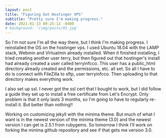 ```yaml
---
layout: post
title: "Figuring Out Hostinger VPS"
subtitle: "Pretty sure I'm making progress."
date: 2021-01-13 09:25:13 -0400
# background: '/img/posts/01.jpg'
---
```


<p>So I'm not sure I'm all the way there, but I think I'm making progress. I reinstalled the OS on the hostinger vps. I used Ubuntu 18.04 with the LAMP stack, Webmin and Virtualmin already installed. When it finished installing, I tried creating another user terry, but then figured out that hostinger's install had already created a user called terryinfcco. This user has a public_html directory already created and the permissions, etc. all set. So all I have to do is connect with FileZilla to sftp, user terryinfcco. Then uploading to that directory makes everything work. </p>
<p>I also set up ssl. I never got the ssl cert that I bought to work, but I did follow a guide they set up to install a free certificate from Let's Encrypt. Only problem is that it only lasts 3 months, so I'm going to have to regularly re-install it. But better than nothing!!</p>
<p>Working on customizing jekyll with the minima theme. But much of what I want is in the newest version of the minima theme (3.0) and the newest version I can get is 2.5.1 from rubygems. So tomorrow I think I'll work on forking the minima github repository and see if that gets me version 3.0.

